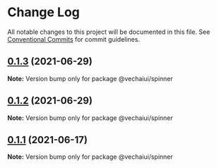 # Change Log

All notable changes to this project will be documented in this file.
See [Conventional Commits](https://conventionalcommits.org) for commit guidelines.

## [0.1.3](https://github.com/vechai/vechaiui/compare/@vechaiui/spinner@0.1.2...@vechaiui/spinner@0.1.3) (2021-06-29)

**Note:** Version bump only for package @vechaiui/spinner





## [0.1.2](https://github.com/vechai/vechaiui/compare/@vechaiui/spinner@0.1.1...@vechaiui/spinner@0.1.2) (2021-06-29)

**Note:** Version bump only for package @vechaiui/spinner





## [0.1.1](https://github.com/vechai/vechaiui/compare/@vechaiui/spinner@0.1.0...@vechaiui/spinner@0.1.1) (2021-06-17)

**Note:** Version bump only for package @vechaiui/spinner
